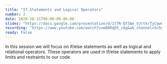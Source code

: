 ```yaml
---
title: "If-Statements and Logical Operators"
number: 3
date: 2020-10-31T00:00:00-06:00
slides: "https://docs.google.com/presentation/d/177R-Qf3Ae_VJrtkrTyCqw6m8JRnz7ix6Fo65YJU_P-M/edit?usp=sharing"
recording: "https://www.youtube.com/watch?v=m86RqDS_cAg&ab_channel=SchulichIgnite"
ready: False
---
```


In this session we will focus on if/else statements as well as logical and relational operators. These operators are used in if/else statements to apply limits and restraints to our code.